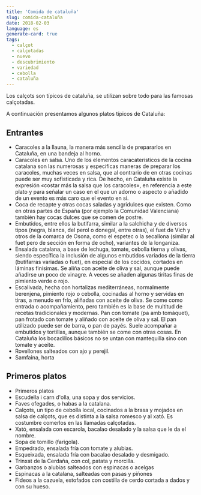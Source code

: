 ```yaml
---
title: 'Comida de cataluña'
slug: comida-cataluña
date: 2018-02-03
language: es
generate-card: true
tags:
  - calçot
  - calçotadas
  - nuevo
  - descubrimiento
  - variedad
  - cebolla
  - cataluña
---
```


Los calçots son típicos de cataluña, se utilizan sobre todo para las famosas calçotadas.

A continuación presentamos algunos platos típicos de Cataluña:

## Entrantes

- Caracoles a la llauna, la manera más sencilla de prepararlos en Cataluña, en una bandeja al horno.
- Caracoles en salsa. Uno de los elementos caracaterísticos de la cocina catalana son las numerosas y específicas maneras de preparar los caracoles, muchas veces en salsa, que al contrario de en otras cocinas puede ser muy sofisticada y rica. De hecho, en Cataluña existe la expresión «costar más la salsa que los caracoles», en referencia a este plato y para señalar un caso en el que un adorno o aspecto o añadido de un evento es más caro que el evento en sí.
- Coca de recapte y otras cocas saladas y agridulces que existen. Como en otras partes de España (por ejemplo la Comunidad Valenciana) también hay cocas dulces que se comen de postre.
- Embutidos, entre ellos la butifarra, similar a la salchicha y de diversos tipos (negra, blanca, del perol o donegal, entre otras), el fuet de Vich y otros de la comarca de Osona, como el espetec o la secallona (similar al fuet pero de sección en forma de ocho), variantes de la longaniza.
- Ensalada catalana, a base de lechuga, tomate, cebolla tierna y olivas, siendo específica la inclusión de algunos embutidos variados de la tierra (butifarras variadas o fuet), en especial de los cocidos, cortados en láminas finísimas. Se aliña con aceite de oliva y sal, aunque puede añadirse un poco de vinagre. A veces se añaden algunas tiritas finas de pimiento verde o rojo.
- Escalivada, hecha con hortalizas mediterráneas, normalmente berenjena, pimiento rojo o cebolla, cocinadas al horno y servidas en tiras, a menudo en frío, aliñadas con aceite de oliva. Se come como entrada o acompañamiento, pero también es la base de multitud de recetas tradicionales y modernas.
  Pan con tomate (pa amb tomàquet), pan frotado con tomate y aliñado con aceite de oliva y sal. El pan utilizado puede ser de barra, o pan de payés. Suele acompañar a embutidos y tortillas, aunque también se come con otras cosas. En Cataluña los bocadillos básicos no se untan con mantequilla sino con tomate y aceite.
- Rovellones salteados con ajo y perejil.
- Samfaina, horta

## Primeros platos

- Primeros platos
- Escudella i carn d'olla, una sopa y dos servicios.
- Faves ofegades, o habas a la catalana.
- Calçots, un tipo de cebolla local, cocinados a la brasa y mojados en salsa de calçots, que es distinta a la salsa romesco y al xató. Es costumbre comerlos en las llamadas calçotadas.
- Xató, ensalada con escarola, bacalao desalado y la salsa que le da el nombre.
- Sopa de tomillo (farigola).
- Empedrado, ensalada fría con tomate y alubias.
- Esqueixada, ensalada fría con bacalao desalado y desmigado.
- Trinxat de la Cerdaña, con col, patata y morcilla.
- Garbanzos o alubias salteados con espinacas o acelgas
- Espinacas a la catalana, salteadas con pasas y piñones
- Fideos a la cazuela, estofados con costilla de cerdo cortada a dados y con su hueso.
